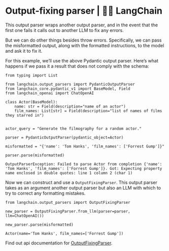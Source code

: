 # Output-fixing parser | 🦜️🔗 LangChain
This output parser wraps another output parser, and in the event that the first one fails it calls out to another LLM to fix any errors.

But we can do other things besides throw errors. Specifically, we can pass the misformatted output, along with the formatted instructions, to the model and ask it to fix it.

For this example, we’ll use the above Pydantic output parser. Here’s what happens if we pass it a result that does not comply with the schema:

```
from typing import List

from langchain.output_parsers import PydanticOutputParser
from langchain_core.pydantic_v1 import BaseModel, Field
from langchain_openai import ChatOpenAI

```


```
class Actor(BaseModel):
    name: str = Field(description="name of an actor")
    film_names: List[str] = Field(description="list of names of films they starred in")


actor_query = "Generate the filmography for a random actor."

parser = PydanticOutputParser(pydantic_object=Actor)

```


```
misformatted = "{'name': 'Tom Hanks', 'film_names': ['Forrest Gump']}"

```


```
parser.parse(misformatted)

```


```
OutputParserException: Failed to parse Actor from completion {'name': 'Tom Hanks', 'film_names': ['Forrest Gump']}. Got: Expecting property name enclosed in double quotes: line 1 column 2 (char 1)

```


Now we can construct and use a `OutputFixingParser`. This output parser takes as an argument another output parser but also an LLM with which to try to correct any formatting mistakes.

```
from langchain.output_parsers import OutputFixingParser

new_parser = OutputFixingParser.from_llm(parser=parser, llm=ChatOpenAI())

```


```
new_parser.parse(misformatted)

```


```
Actor(name='Tom Hanks', film_names=['Forrest Gump'])

```


Find out api documentation for [OutputFixingParser](https://api.python.langchain.com/en/latest/output_parsers/langchain.output_parsers.fix.OutputFixingParser.html#langchain.output_parsers.fix.OutputFixingParser).